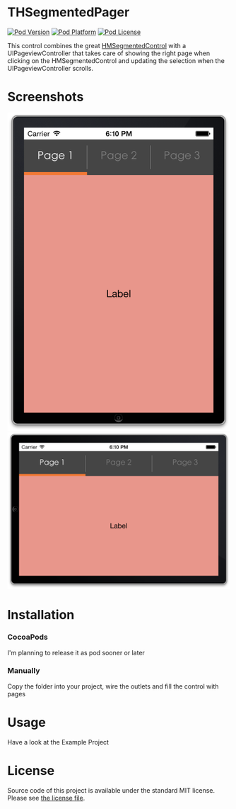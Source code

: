 THSegmentedPager  
===

[![Pod Version](http://img.shields.io/cocoapods/v/THSegmentedPager.svg?style=flat)](http://cocoadocs.org/docsets/THSegmentedPager/)
[![Pod Platform](http://img.shields.io/cocoapods/p/THSegmentedPager.svg?style=flat)](http://cocoadocs.org/docsets/THSegmentedPager/)
[![Pod License](http://img.shields.io/cocoapods/l/THSegmentedPager.svg?style=flat)](http://opensource.org/licenses/MIT)

This control combines the great [HMSegmentedControl](https://github.com/HeshamMegid/HMSegmentedContro) with a UIPageviewController that takes care of showing the right page when clicking on the HMSegmentedControl and updating the selection when the UIPageviewController scrolls.

# Screenshots

![iPhone Portrait](/Screenshots/Screenshot1.png?raw=true)
![iPhone Landscape](/Screenshots/Screenshot2.png?raw=true)

# Installation

### CocoaPods

I'm planning to release it as pod sooner or later

### Manually

Copy the folder into your project, wire the outlets and fill the control with pages

# Usage

Have a look at the Example Project

# License

Source code of this project is available under the standard MIT license. Please see [the license file](LICENSE.md).



